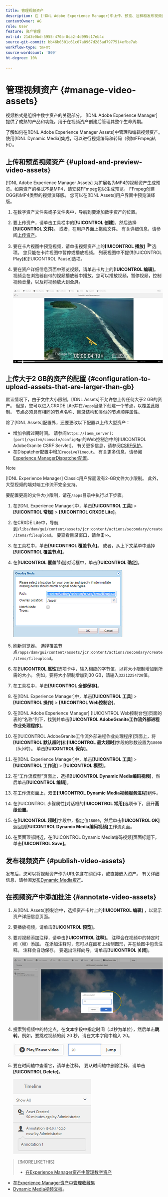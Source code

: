 ```yaml
---
title: 管理视频资产
description: 在 [!DNL Adobe Experience Manager]中上传、预览、注释和发布视频资产。
contentOwner: AG
role: User
feature: 资产管理
exl-id: 21d3e0bd-5955-470a-8ca2-4d995c17eb4c
source-git-commit: bb46b0301c61c07a8967d285ad7977514efbe7ab
workflow-type: tm+mt
source-wordcount: '809'
ht-degree: 10%

---
```


# 管理视频资产 {#manage-video-assets}

视频格式是组织中数字资产的关键部分。 [!DNL Adobe Experience Manager] 提供了成熟的产品和功能，用于在视频资产创建后管理其整个生命周期。

了解如何在[!DNL Adobe Experience Manager Assets]中管理和编辑视频资产。 使用[!DNL Dynamic Media]集成，可以进行视频编码和转码（例如FFmpeg转码）。

## 上传和预览视频资产 {#upload-and-preview-video-assets}

[!DNL Adobe Experience Manager Assets] 为扩展名为MP4的视频资产生成预览。如果资产的格式不是MP4，请安装FFmpeg包以生成预览。 FFmpeg创建OGG和MP4类型的视频演绎版。 您可以在[!DNL Assets]用户界面中预览演绎版。

1. 在数字资产文件夹或子文件夹中，导航到要添加数字资产的位置。
1. 要上传资产，请单击工具栏中的&#x200B;**[!UICONTROL 创建]**，然后选择&#x200B;**[!UICONTROL 文件]**。 或者，在用户界面上拖动文件。 有关详细信息，请参阅[上传资产](manage-assets.md#uploading-assets)。
1. 要在卡片视图中预览视频，请单击视频资产上的&#x200B;**[!UICONTROL 播放]** ![播放选项](assets/do-not-localize/play.png)选项。 您只能在卡片视图中暂停或播放视频。 列表视图中不提供[!UICONTROL Play]和[!UICONTROL Pause]选项。

1. 要在资产详细信息页面中预览视频，请单击卡片上的&#x200B;**[!UICONTROL 编辑]**。 视频会在浏览器自带的视频播放器中播放。您可以播放视频，暂停视频，控制视频音量，以及将视频放大到全屏。

   ![视频播放控件](assets/video-playback-controls.png)

## 上传大于2 GB的资产的配置 {#configuration-to-upload-assets-that-are-larger-than-gb}

默认情况下，由于文件大小限制，[!DNL Assets]不允许您上传任何大于2 GB的资产。 但是，您可以进入CRXDE Lite并在`/apps`目录下创建一个节点，以覆盖此限制。 节点必须具有相同的节点名称、目录结构和类似的节点顺序属性。

除了[!DNL Assets]配置外，还要更改以下配置以上传大型资产：

* 增加令牌过期时间。 请参阅`https://[aem_server]:[port]/system/console/configMgr`的Web控制台中的[!UICONTROL AdobeGranite CSRF Servlet]。 有关更多信息，请参阅[CSRF保护](/help/sites-developing/csrf-protection.md)。
* 在Dispatcher配置中增加`receiveTimeout`。 有关更多信息，请参阅[Experience ManagerDispatcher配置](https://experienceleague.adobe.com/docs/experience-manager-dispatcher/using/configuring/dispatcher-configuration.html#renders-options)。

>[!NOTE]
>
>[!DNL Experience Manager] Classic用户界面没有2-GB文件大小限制。 此外，大型视频的端对端工作流不完全支持。

要配置更高的文件大小限制，请在`/apps`目录中执行以下步骤。

1. 在[!DNL Experience Manager]中，单击&#x200B;**[!UICONTROL 工具]** > **[!UICONTROL 常规]** > **[!UICONTROL CRXDE Lite]**。
1. 在CRXDE Lite中，导航到`/libs/dam/gui/content/assets/jcr:content/actions/secondary/create/items/fileupload`。 要查看目录窗口，请单击`>>`。
1. 在工具栏中，单击&#x200B;**[!UICONTROL 覆盖节点]**。 或者，从上下文菜单中选择&#x200B;**[!UICONTROL 覆盖节点]**。
1. 在&#x200B;**[!UICONTROL 覆盖节点]**&#x200B;对话框中，单击&#x200B;**[!UICONTROL 确定]**。

   ![覆盖节点](assets/overlay-node-path.png)

1. 刷新浏览器。 选择覆盖节点`/apps/dam/gui/content/assets/jcr:content/actions/secondary/create/items/fileupload`。
1. 在&#x200B;**[!UICONTROL 属性]**&#x200B;选项卡中，输入相应的字节值，以将大小限制增加到所需的大小。 例如，要将大小限制增加到30 GB，请输入`32212254720`值。

1. 在工具栏中，单击&#x200B;**[!UICONTROL 全部保存]**。
1. 在[!DNL Experience Manager]中，单击&#x200B;**[!UICONTROL 工具]** > **[!UICONTROL 操作]** > **[!UICONTROL Web控制台]**。
1. 在[!DNL Adobe Experience Manager] [!UICONTROL Web控制台包]页面的表的“名称”列下，找到并单击&#x200B;**[!UICONTROL AdobeGranite工作流外部进程作业处理程序]**。
1. 在[!UICONTROL AdobeGranite工作流外部进程作业处理程序]页面上，将&#x200B;**[!UICONTROL 默认超时]**&#x200B;和&#x200B;**[!UICONTROL 最大超时]**&#x200B;字段的秒数设置为`18000`（5小时）。 单击&#x200B;**[!UICONTROL 保存]**。
1. 在[!DNL Experience Manager]中，单击&#x200B;**[!UICONTROL 工具]** > **[!UICONTROL 工作流]** > **[!UICONTROL 模型]**。
1. 在“工作流模型”页面上，选择&#x200B;**[!UICONTROL Dynamic Media编码视频]**，然后单击&#x200B;**[!UICONTROL 编辑]**。
1. 在工作流页面上，双击&#x200B;**[!UICONTROL Dynamic Media视频服务进程]**&#x200B;组件。
1. 在[!UICONTROL 步骤属性]对话框的&#x200B;**[!UICONTROL 常用]**&#x200B;选项卡下，展开&#x200B;**高级设置**。
1. 在&#x200B;**[!UICONTROL 超时]**&#x200B;字段中，指定值`18000`，然后单击&#x200B;**[!UICONTROL OK]**&#x200B;返回到&#x200B;**[!UICONTROL Dynamic Media编码视频]**&#x200B;工作流页面。
1. 在页面顶部附近，在[!UICONTROL Dynamic Media编码视频]页面标题下，单击&#x200B;**[!UICONTROL Save]**。

## 发布视频资产 {#publish-video-assets}

发布后，您可以将视频资产作为URL包含在网页中，或直接嵌入资产。 有关详细信息，请参阅[发布Dynamic Media资产](/help/assets/publishing-dynamicmedia-assets.md)。

## 在视频资产中添加批注 {#annotate-video-assets}

1. 从[!DNL Assets]控制台中，选择资产卡片上的&#x200B;**[!UICONTROL 编辑]** ，以显示资产详细信息页面。
1. 要播放视频，请单击&#x200B;**[!UICONTROL 预览]**。
1. 要对视频添加注释，请单击&#x200B;**[!UICONTROL 注释]**。 注释会在视频中的特定时间（帧）添加。 在添加注释时，您可以在画布上绘制图形，并在绘图中包含注释。 注释会自动保存。 要退出注释向导，请单击&#x200B;**[!UICONTROL 关闭]**。

   ![在视频帧上绘制和注释](assets/annotate-video.png)

1. 搜索到视频中的特定点，在&#x200B;**文本**&#x200B;字段中指定时间（以秒为单位），然后单击&#x200B;**跳转**。例如，要跳过视频的前 20 秒，请在文本字段中输入 20。

   ![搜索到视频中要跳过的时间（指定秒）](assets/seek-in-video.png)

1. 要在时间轴中查看它，请单击注释。 要从时间轴中删除注释，请单击&#x200B;**[!UICONTROL Delete]**。

   ![在时间轴中查看批注和详细信息](assets/timeline-view-annotation.png)

>[!MORELIKETHIS]
>
>* [在Experience Manager资产中管理数字资产](/help/assets/manage-assets.md)
* [在Experience Manager资产中管理收藏集](/help/assets/manage-collections.md)
* [Dynamic Media视频文档](/help/assets/video.md)。

